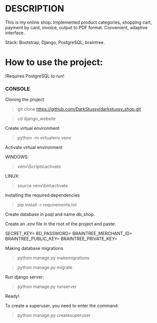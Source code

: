 # DESCRIPTION

This is my online shop. Implemented product categories, shopping cart, payment by card, invoice, output to PDF format. 
Convenient, adaptive interface. 

Stack: Bootstrap, Django, PostgreSQL, braintree.

# How to use the project:

!Requires PostgreSQL to run!

### CONSOLE

Cloning the project

> git clone https://github.com/DarkStussy/darkstussy_shop.git

> cd django_website

Create virtual environment

> python -m virtualenv venv

Activate virtual environment

WINDOWS:

> venv\Scripts\activate

LINUX:

> source venv\bin\activate

Installing the required dependencies

> pip install -r requirements.txt

Create database in psql and name db_shop.

Create an .env file in the root of the project and paste:

SECRET_KEY=<some secret_key>
BD_PASSWORD=<password postgresql>
BRAINTREE_MERCHANT_ID=<breaintree id>
BRAINTREE_PUBLIC_KEY=<public key>
BRAINTREE_PRIVATE_KEY=<private key>

Making database migrations

> python manage.py makemigrations

> python manage.py migrate

Run django server:

> python manage.py runserver

Ready!

To create a superuser, you need to enter the command:

> python manage.py createsuperuser
